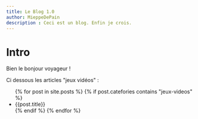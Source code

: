 ```yaml
---
title: Le Blog 1.0
author: MieppeDePain
description : Ceci est un blog. Enfin je crois.
---
```


# Intro
Bien le bonjour voyageur !

Ci dessous les articles "jeux vidéos" :
<ul>
{% for post in site.posts %}
{% if post.catefories contains "jeux-videos" %}
    <li>{{post.title}}</li>
{% endif %}
{% endfor %}
